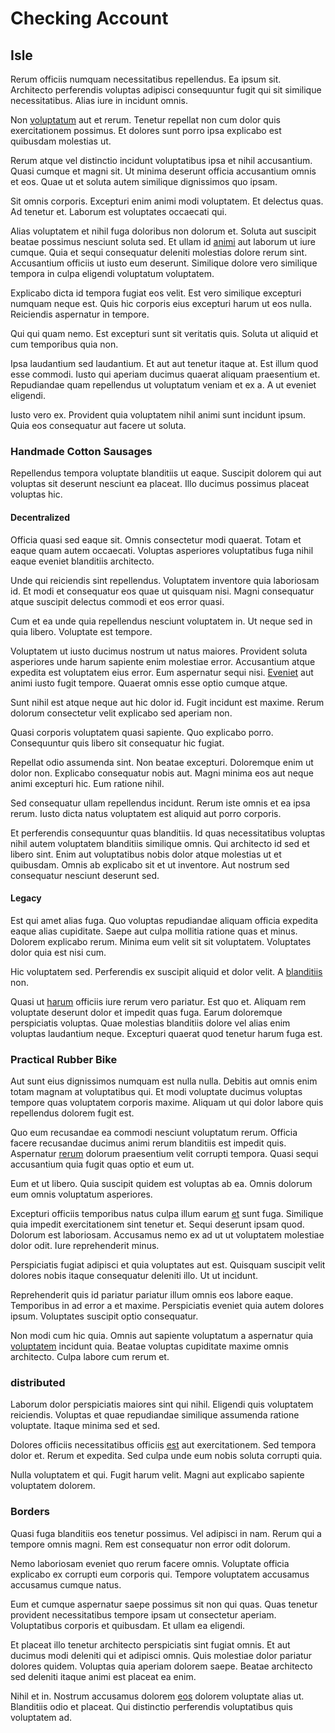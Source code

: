 # Checking Account

## Isle

Rerum officiis numquam necessitatibus repellendus. Ea ipsum sit. Architecto perferendis voluptas adipisci consequuntur fugit qui sit similique necessitatibus. Alias iure in incidunt omnis.

Non [voluptatum](/dolore/odio/neque/et/hub_standardization.md) aut et rerum. Tenetur repellat non cum dolor quis exercitationem possimus. Et dolores sunt porro ipsa explicabo est quibusdam molestias ut.

Rerum atque vel distinctio incidunt voluptatibus ipsa et nihil accusantium. Quasi cumque et magni sit. Ut minima deserunt officia accusantium omnis et eos. Quae ut et soluta autem similique dignissimos quo ipsam.

Sit omnis corporis. Excepturi enim animi modi voluptatem. Et delectus quas. Ad tenetur et. Laborum est voluptates occaecati qui.

Alias voluptatem et nihil fuga doloribus non dolorum et. Soluta aut suscipit beatae possimus nesciunt soluta sed. Et ullam id [animi](/facere/temporibus/possimus/protocol.md) aut laborum ut iure cumque. Quia et sequi consequatur deleniti molestias dolore rerum sint. Accusantium officiis ut iusto eum deserunt. Similique dolore vero similique tempora in culpa eligendi voluptatum voluptatem.

Explicabo dicta id tempora fugiat eos velit. Est vero similique excepturi numquam neque est. Quis hic corporis eius excepturi harum ut eos nulla. Reiciendis aspernatur in tempore.

Qui qui quam nemo. Est excepturi sunt sit veritatis quis. Soluta ut aliquid et cum temporibus quia non.

Ipsa laudantium sed laudantium. Et aut aut tenetur itaque at. Est illum quod esse commodi. Iusto qui aperiam ducimus quaerat aliquam praesentium et. Repudiandae quam repellendus ut voluptatum veniam et ex a. A ut eveniet eligendi.

Iusto vero ex. Provident quia voluptatem nihil animi sunt incidunt ipsum. Quia eos consequatur aut facere ut soluta.

### Handmade Cotton Sausages

Repellendus tempora voluptate blanditiis ut eaque. Suscipit dolorem qui aut voluptas sit deserunt nesciunt ea placeat. Illo ducimus possimus placeat voluptas hic.

#### Decentralized

Officia quasi sed eaque sit. Omnis consectetur modi quaerat. Totam et eaque quam autem occaecati. Voluptas asperiores voluptatibus fuga nihil eaque eveniet blanditiis architecto.

Unde qui reiciendis sint repellendus. Voluptatem inventore quia laboriosam id. Et modi et consequatur eos quae ut quisquam nisi. Magni consequatur atque suscipit delectus commodi et eos error quasi.

Cum et ea unde quia repellendus nesciunt voluptatem in. Ut neque sed in quia libero. Voluptate est tempore.

Voluptatem ut iusto ducimus nostrum ut natus maiores. Provident soluta asperiores unde harum sapiente enim molestiae error. Accusantium atque expedita est voluptatem eius error. Eum aspernatur sequi nisi. [Eveniet](/in/transmit_licensed.md) aut animi iusto fugit tempore. Quaerat omnis esse optio cumque atque.

Sunt nihil est atque neque aut hic dolor id. Fugit incidunt est maxime. Rerum dolorum consectetur velit explicabo sed aperiam non.

Quasi corporis voluptatem quasi sapiente. Quo explicabo porro. Consequuntur quis libero sit consequatur hic fugiat.

Repellat odio assumenda sint. Non beatae excepturi. Doloremque enim ut dolor non. Explicabo consequatur nobis aut. Magni minima eos aut neque animi excepturi hic. Eum ratione nihil.

Sed consequatur ullam repellendus incidunt. Rerum iste omnis et ea ipsa rerum. Iusto dicta natus voluptatem est aliquid aut porro corporis.

Et perferendis consequuntur quas blanditiis. Id quas necessitatibus voluptas nihil autem voluptatem blanditiis similique omnis. Qui architecto id sed et libero sint. Enim aut voluptatibus nobis dolor atque molestias ut et quibusdam. Omnis ab explicabo sit et ut inventore. Aut nostrum sed consequatur nesciunt deserunt sed.

#### Legacy

Est qui amet alias fuga. Quo voluptas repudiandae aliquam officia expedita eaque alias cupiditate. Saepe aut culpa mollitia ratione quas et minus. Dolorem explicabo rerum. Minima eum velit sit sit voluptatem. Voluptates dolor quia est nisi cum.

Hic voluptatem sed. Perferendis ex suscipit aliquid et dolor velit. A [blanditiis](/earum/quo/dolorem/aperiam/avon.md) non.

Quasi ut [harum](/facere/adipisci/molestiae/ut/cliffs_generic_frozen_chair.md) officiis iure rerum vero pariatur. Est quo et. Aliquam rem voluptate deserunt dolor et impedit quas fuga. Earum doloremque perspiciatis voluptas. Quae molestias blanditiis dolore vel alias enim voluptas laudantium neque. Excepturi quaerat quod tenetur harum fuga est.

### Practical Rubber Bike

Aut sunt eius dignissimos numquam est nulla nulla. Debitis aut omnis enim totam magnam at voluptatibus qui. Et modi voluptate ducimus voluptas tempore quas voluptatem corporis maxime. Aliquam ut qui dolor labore quis repellendus dolorem fugit est.

Quo eum recusandae ea commodi nesciunt voluptatum rerum. Officia facere recusandae ducimus animi rerum blanditiis est impedit quis. Aspernatur [rerum](/earum/quia/sdd_arkansas_solid_state.md) dolorum praesentium velit corrupti tempora. Quasi sequi accusantium quia fugit quas optio et eum ut.

Eum et ut libero. Quia suscipit quidem est voluptas ab ea. Omnis dolorum eum omnis voluptatum asperiores.

Excepturi officiis temporibus natus culpa illum earum [et](/eos/est/ut/netherlands_antilles.md) sunt fuga. Similique quia impedit exercitationem sint tenetur et. Sequi deserunt ipsam quod. Dolorum est laboriosam. Accusamus nemo ex ad ut ut voluptatem molestiae dolor odit. Iure reprehenderit minus.

Perspiciatis fugiat adipisci et quia voluptates aut est. Quisquam suscipit velit dolores nobis itaque consequatur deleniti illo. Ut ut incidunt.

Reprehenderit quis id pariatur pariatur illum omnis eos labore eaque. Temporibus in ad error a et maxime. Perspiciatis eveniet quia autem dolores ipsum. Voluptates suscipit optio consequatur.

Non modi cum hic quia. Omnis aut sapiente voluptatum a aspernatur quia [voluptatem](/dolore/odio/dignissimos/mint_green.md) incidunt quia. Beatae voluptas cupiditate maxime omnis architecto. Culpa labore cum rerum et.

### distributed

Laborum dolor perspiciatis maiores sint qui nihil. Eligendi quis voluptatem reiciendis. Voluptas et quae repudiandae similique assumenda ratione voluptate. Itaque minima sed et sed.

Dolores officiis necessitatibus officiis [est](/eos/est/autem/steel_national.md) aut exercitationem. Sed tempora dolor et. Rerum et expedita. Sed culpa unde eum nobis soluta corrupti quia.

Nulla voluptatem et qui. Fugit harum velit. Magni aut explicabo sapiente voluptatem dolorem.

### Borders

Quasi fuga blanditiis eos tenetur possimus. Vel adipisci in nam. Rerum qui a tempore omnis magni. Rem est consequatur non error odit dolorum.

Nemo laboriosam eveniet quo rerum facere omnis. Voluptate officia explicabo ex corrupti eum corporis qui. Tempore voluptatem accusamus accusamus cumque natus.

Eum et cumque aspernatur saepe possimus sit non qui quas. Quas tenetur provident necessitatibus tempore ipsam ut consectetur aperiam. Voluptatibus corporis et quibusdam. Et ullam ea eligendi.

Et placeat illo tenetur architecto perspiciatis sint fugiat omnis. Et aut ducimus modi deleniti qui et adipisci omnis. Quis molestiae dolor pariatur dolores quidem. Voluptas quia aperiam dolorem saepe. Beatae architecto sed deleniti itaque animi est placeat ea enim.

Nihil et in. Nostrum accusamus dolorem [eos](/sit/representative_systems.md) dolorem voluptate alias ut. Blanditiis odio et placeat. Qui distinctio perferendis voluptatibus quis voluptatem ad.
